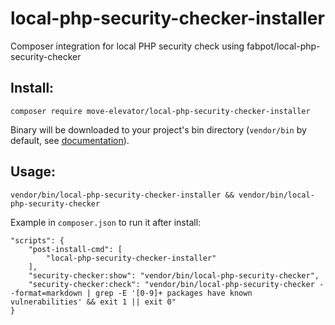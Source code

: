 # local-php-security-checker-installer
Composer integration for local PHP security check using fabpot/local-php-security-checker

## Install:

```
composer require move-elevator/local-php-security-checker-installer
```

Binary will be downloaded to your project's bin directory (`vendor/bin` by default, see [documentation](https://getcomposer.org/doc/articles/vendor-binaries.md#can-vendor-binaries-be-installed-somewhere-other-than-vendor-bin-)).

## Usage:

```
vendor/bin/local-php-security-checker-installer && vendor/bin/local-php-security-checker
```

Example in `composer.json` to run it after install:

```
"scripts": {
    "post-install-cmd": [
        "local-php-security-checker-installer"
    ],
    "security-checker:show": "vendor/bin/local-php-security-checker",
    "security-checker:check": "vendor/bin/local-php-security-checker --format=markdown | grep -E '[0-9]+ packages have known vulnerabilities' && exit 1 || exit 0"
}
```
